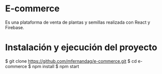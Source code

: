 E-commerce
======

Es una plataforma de venta de plantas y semillas realizada con React y Firebase.

Instalación y ejecución del proyecto
======

$ git clone https://github.com/mfernandag/e-commerce.git
$ cd e-commerce
$ npm install
$ npm start

